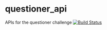 # questioner_api
APIs for the questioner challenge
[![Build Status](https://travis-ci.com/Karlmusingo/questioner_api.svg?branch=master)](https://travis-ci.com/Karlmusingo/questioner_api)
